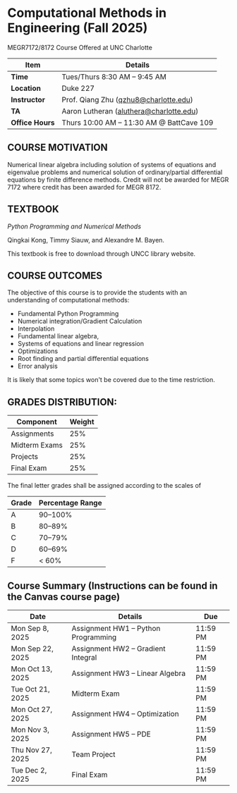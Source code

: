 # Computational Methods in Engineering (Fall 2025)
MEGR7172/8172 Course Offered at UNC Charlotte

| Item        | Details                                      |
|-------------|----------------------------------------------|
| **Time**    | Tues/Thurs 8:30 AM – 9:45 AM                 |
| **Location**| Duke 227                                     |
| **Instructor** | Prof. Qiang Zhu ([qzhu8@charlotte.edu](mailto:qzhu8@charlotte.edu)) |
| **TA**      | Aaron Lutheran ([aluthera@charlotte.edu](mailto:aluthera@charlotte.edu)) |
| **Office Hours** | Thurs 10:00 AM – 11:30 AM @ BattCave 109 |

 

## COURSE MOTIVATION
Numerical linear algebra including solution of systems of equations and eigenvalue problems and numerical solution of ordinary/partial differential equations by finite difference methods. Credit will not be awarded for MEGR 7172 where credit has been awarded for MEGR 8172.


## TEXTBOOK
*Python Programming and Numerical Methods*

Qingkai Kong, Timmy Siauw, and Alexandre M. Bayen.

This textbook is free to download through UNCC library website.

## COURSE OUTCOMES

The objective of this course is to provide the students with an understanding of computational methods:

- Fundamental Python Programming
- Numerical integration/Gradient Calculation
- Interpolation
- Fundamental linear algebra,
- Systems of equations and linear regression 
- Optimizations
- Root finding and partial differential equations
- Error analysis

It is likely that some topics won't be covered due to the time restriction.

## GRADES DISTRIBUTION:

| Component       | Weight |
|-----------------|--------|
| Assignments     | 25%    |
| Midterm Exams   | 25%    |
| Projects        | 25%    |
| Final Exam      | 25%    |

The final letter grades shall be assigned according to the scales of

| Grade | Percentage Range |
|-------|------------------|
| A     | 90–100%          |
| B     | 80–89%           |
| C     | 70–79%           |
| D     | 60–69%           |
| F     | < 60%            |

## Course Summary (Instructions can be found in the Canvas course page)

| Date            | Details                           | Due        |
|-----------------|-----------------------------------|------------|
| Mon Sep 8, 2025 | Assignment HW1 – Python Programming | 11:59 PM   |
| Mon Sep 22, 2025| Assignment HW2 – Gradient Integral  | 11:59 PM   |
| Mon Oct 13, 2025| Assignment HW3 – Linear Algebra     | 11:59 PM   |
| Tue Oct 21, 2025| Midterm Exam                        | 11:59 PM   |
| Mon Oct 27, 2025| Assignment HW4 – Optimization       | 11:59 PM   |
| Mon Nov 3, 2025 | Assignment HW5 – PDE                | 11:59 PM   |
| Thu Nov 27, 2025| Team Project                        | 11:59 PM   |
| Tue Dec 2, 2025 | Final Exam                          | 11:59 PM   |
